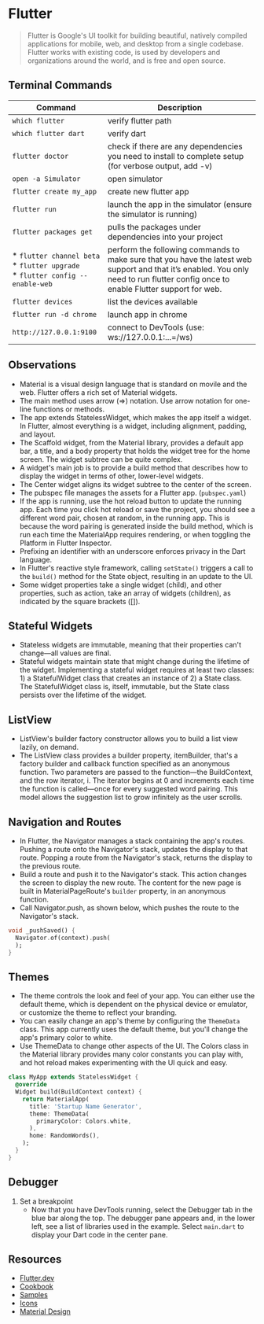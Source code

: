 # Flutter

> Flutter is Google's UI toolkit for building beautiful, natively compiled applications for mobile, web, and desktop from a single codebase. Flutter works with existing code, is used by developers and organizations around the world, and is free and open source.

## Terminal Commands

| Command                                                                              | Description                                                                                                                                                                         |
| ------------------------------------------------------------------------------------ | ----------------------------------------------------------------------------------------------------------------------------------------------------------------------------------- |
| `which flutter`                                                                      | verify flutter path                                                                                                                                                                 |
| `which flutter dart`                                                                 | verify dart                                                                                                                                                                         |
| `flutter doctor`                                                                     | check if there are any dependencies you need to install to complete setup (for verbose output, add -v)                                                                              |
| `open -a Simulator`                                                                  | open simulator                                                                                                                                                                      |
| `flutter create my_app`                                                              | create new flutter app                                                                                                                                                              |
| `flutter run`                                                                        | launch the app in the simulator (ensure the simulator is running)                                                                                                                   |
| `flutter packages get`                                                               | pulls the packages under dependencies into your project                                                                                                                             |
| * `flutter channel beta`<br/>* `flutter upgrade`<br/>* `flutter config --enable-web` | perform the following commands to make sure that you have the latest web support and that it’s enabled. You only need to run flutter config once to enable Flutter support for web. |
| `flutter devices`                                                                    | list the devices available                                                                                                                                                          |
| `flutter run -d chrome`                                                              | launch app in chrome                                                                                                                                                                |
| `http://127.0.0.1:9100`                                                              | connect to DevTools (use: ws://127.0.0.1:...=/ws)                                                                                                                                   |

## Observations

* Material is a visual design language that is standard on movile and the web. Flutter offers a rich set of Material widgets.
* The main method uses arrow (=>) notation. Use arrow notation for one-line functions or methods.
* The app extends StatelessWidget, which makes the app itself a widget. In Flutter, almost everything is a widget, including alignment, padding, and layout.
* The Scaffold widget, from the Material library, provides a default app bar, a title, and a body property that holds the widget tree for the home screen. The widget subtree can be quite complex.
* A widget's main job is to provide a build method that describes how to display the widget in terms of other, lower-level widgets.
* The Center widget aligns its widget subtree to the center of the screen.
* The pubspec file manages the assets for a Flutter app. (`pubspec.yaml`)
* If the app is running, use the hot reload button to update the running app. Each time you click hot reload or save the project, you should see a different word pair, chosen at random, in the running app. This is because the word pairing is generated inside the build method, which is run each time the MaterialApp requires rendering, or when toggling the Platform in Flutter Inspector.
* Prefixing an identifier with an underscore enforces privacy in the Dart language.
* In Flutter's reactive style framework, calling `setState()` triggers a call to the `build()` method for the State object, resulting in an update to the UI.
* Some widget properties take a single widget (child), and other properties, such as action, take an array of widgets (children), as indicated by the square brackets ([]).

## Stateful Widgets

* Stateless widgets are immutable, meaning that their properties can't change—all values are final.
* Stateful widgets maintain state that might change during the lifetime of the widget. Implementing a stateful widget requires at least two classes: 1) a StatefulWidget class that creates an instance of 2) a State class. The StatefulWidget class is, itself, immutable, but the State class persists over the lifetime of the widget.

## ListView

* ListView's builder factory constructor allows you to build a list view lazily, on demand.
* The ListView class provides a builder property, itemBuilder, that's a factory builder and callback function specified as an anonymous function. Two parameters are passed to the function—the BuildContext, and the row iterator, i. The iterator begins at 0 and increments each time the function is called—once for every suggested word pairing. This model allows the suggestion list to grow infinitely as the user scrolls.

## Navigation and Routes

* In Flutter, the Navigator manages a stack containing the app's routes. Pushing a route onto the Navigator's stack, updates the display to that route. Popping a route from the Navigator's stack, returns the display to the previous route.
* Build a route and push it to the Navigator's stack. This action changes the screen to display the new route. The content for the new page is built in MaterialPageRoute's `builder` property, in an anonymous function.
* Call Navigator.push, as shown below, which pushes the route to the Navigator's stack.

```dart
void _pushSaved() {
  Navigator.of(context).push(
  );
}
```

## Themes

* The theme controls the look and feel of your app. You can either use the default theme, which is dependent on the physical device or emulator, or customize the theme to reflect your branding.
* You can easily change an app's theme by configuring the `ThemeData` class. This app currently uses the default theme, but you'll change the app's primary color to white.
* Use ThemeData to change other aspects of the UI. The Colors class in the Material library provides many color constants you can play with, and hot reload makes experimenting with the UI quick and easy.

```dart
class MyApp extends StatelessWidget {
  @override
  Widget build(BuildContext context) {
    return MaterialApp(
      title: 'Startup Name Generator',
      theme: ThemeData(
        primaryColor: Colors.white,
      ),
      home: RandomWords(),
    );
  }
}
```

## Debugger

1. Set a breakpoint
    * Now that you have DevTools running, select the Debugger tab in the blue bar along the top. The debugger pane appears and, in the lower left, see a list of libraries used in the example. Select `main.dart` to display your Dart code in the center pane.

## Resources

* [Flutter.dev](https://flutter.dev/docs/codelabs)
* [Cookbook](https://flutter.dev/docs/cookbook)
* [Samples](https://flutter.github.io/samples/#)
* [Icons](https://fonts.google.com/icons?selected=Material+Icons)
* [Material Design](https://material.io/)
